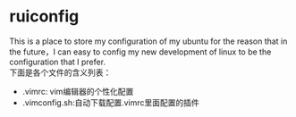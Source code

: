 # ruiconfig
This is a place to store my configuration of my ubuntu for the reason that in the future，I can easy to config my new development of linux 
to be the configuration that I prefer.<br>
下面是各个文件的含义列表：
* .vimrc: vim编辑器的个性化配置
* .vimconfig.sh:自动下载配置.vimrc里面配置的插件

